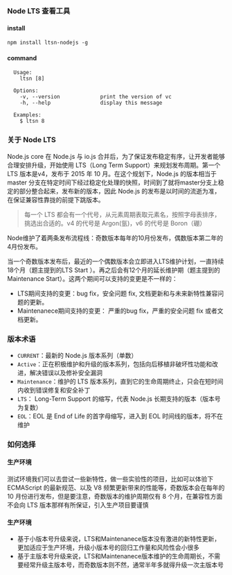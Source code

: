 ### Node LTS 查看工具

#### install

```
npm install ltsn-nodejs -g
```

#### command

```
  Usage:
    ltsn [8]

  Options:
    -v, --version             print the version of vc
    -h, --help                display this message

  Examples:
    $ ltsn 8
```

### 关于 Node LTS

Node.js core 在 Node.js 与 io.js 合并后，为了保证发布稳定有序，让开发者能够合理安排升级，开始使用 LTS（Long Term Support）来规划发布周期。第一个 LTS 版本是v4，发布于 2015 年 10 月。在这个规划下，Node.js 的版本相当于 master 分支在特定时间下经过稳定化处理的快照，时间到了就将master分支上稳定的部分整合起来，发布新的版本，因此 Node.js 的发布是以时间的流逝为准，在保证兼容性靠拢的前提下跳版本。

> 每一个 LTS 都会有一个代号，从元素周期表取元素名，按照字母表排序，挑选出合适的。v4 的代号是 Argon(氩)，v6 的代号是 Boron（硼）


Node维护了着两条发布流程线：奇数版本每年的10月份发布，偶数版本第二年的4月份发布。

当一个奇数版本发布后，最近的一个偶数版本会立即进入LTS维护计划，一直持续18个月（题主提到的LTS Start ）。再之后会有12个月的延长维护期（题主提到的Maintenance Start）。这两个期间可以支持的变更是不一样的：

- LTS期间支持的变更：bug fix，安全问题 fix, 文档更新和与未来新特性兼容问题的更新。
- Maintenanece期间支持的变更： 严重的bug fix，严重的安全问题 fix 或者文档更新。


### 版本术语

- `CURRENT`：最新的 Node.js 版本系列（单数）
- `Active`：正在积极维护和升级的版本系列，包括向后移植非破坏性功能和改进，解决错误以及修补安全漏洞
- `Maintenance`：维护的 LTS 版本系列，直到它的生命周期终止，只会在短时间内收到错误修复和安全补丁
- `LTS`： Long-Term Support 的缩写，代表 Node.js 长期支持的版本（版本号为复数）
- `EOL`：EOL 是 End of Life 的首字母缩写，进入到 EOL 时间线的版本，将不在维护

### 如何选择

#### 生产环境 

测试环境我们可以去尝试一些新特性，做一些实验性的项目，比如可以体验下 ECMAScript 的最新规范、以及 V8 频繁更新带来的性能等，奇数版本会在每年的 10 月份进行发布，但是要注意，奇数版本的维护周期仅有 8 个月，在兼容性方面不会向 LTS 版本那样有所保证，引入生产项目要谨慎

#### 生产环境 

- 基于小版本号升级来说，LTS和Maintenanece版本没有激进的新特性更新，更加适应于生产环境，升级小版本号的回归工作量和风险性会小很多
- 基于主版本号升级来说，LTS和Maintenanece版本维护的生命周期长，不需要经常升级主版本号，而奇数版本则不然，通常半年多就得升级一次主版本号

